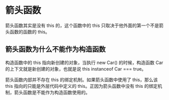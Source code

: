 # 箭头函数

箭头函数其实是没有 this 的，这个函数中的 this 只取决于他外面的第一个不是箭头函数的函数的 this。

## 箭头函数为什么不能作为构造函数

构造函数中的 this 指向新创建的对象，当执行 new Car() 的时候，构造函数 Car 的上下文就是新创建的对象，也就是说 this instanceof Car === true。

箭头函数内部并不存在 this 的绑定机制。如果箭头函数中使用了 this，那么该 this 指向的只能是外层代码中定义的 this。正因为箭头函数中没有 this 的绑定机制，箭头函数是不能作为构造函数使用的。
